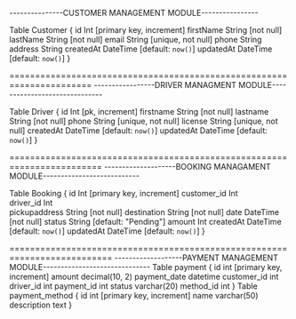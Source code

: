 ---------------CUSTOMER MANAGEMENT MODULE----------------

Table Customer {
  id            Int       [primary key, increment]
  firstName     String    [not null]
  lastName      String    [not null]
  email         String    [unique, not null]
  phone         String
  address       String
  createdAt     DateTime  [default: `now()`]
  updatedAt     DateTime  [default: `now()`]
}

======================================================================
-----------------DRIVER MANAGMENT MODULE------------------------------


Table Driver {
  id          Int       [pk, increment]
  firstname   String    [not null]
  lastname    String    [not null]
  phone String    [unique, not null]
  license String [unique, not null]
  createdAt   DateTime  [default: `now()`]
  updatedAt   DateTime  [default: `now()`]
}


========================================================================
--------------------BOOKING MANAGAMENT MODULE---------------------------

Table Booking {
  id            Int       [primary key, increment]
  customer_id   Int       
  driver_id   Int       
  pickupaddress String    [not null]
  destination   String    [not null]
  date          DateTime  [not null]
  status        String    [default: "Pending"]
  amount        Int
  createdAt     DateTime  [default: `now()`]
  updatedAt     DateTime  [default: `now()`]
}

==========================================================================
-------------------PAYMENT MANAGEMENT MODULE------------------------------
Table payment {
  id          int           [primary key, increment]
  amount      decimal(10, 2)
  payment_date datetime
  customer_id int
  driver_id int
  payment_id int
  status varchar(20)
  method_id   int
}
Table payment_method {
  id          int           [primary key, increment]
  name        varchar(50)
  description text
}